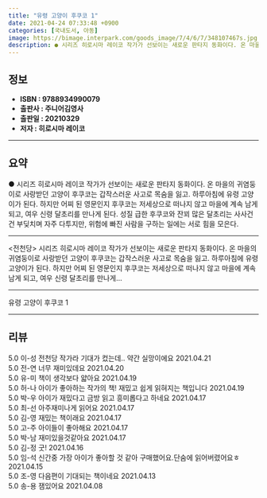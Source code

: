 ```yaml
---
title: "유령 고양이 후쿠코 1"
date: 2021-04-24 07:33:48 +0900
categories: [국내도서, 아동]
image: https://bimage.interpark.com/goods_image/7/4/6/7/348107467s.jpg
description: ● 시리즈 히로시마 레이코 작가가 선보이는 새로운 판타지 동화이다. 온 마을의 귀염둥이로 사랑받던 고양이 후쿠코는 갑작스러운 사고로 목숨을 잃고. 하루아침에 유령 고양이가 된다. 하지만 어찌 된 영문인지 후쿠코는 저세상으로 떠나지 않고 마을에 계속 남게 되고, 여우 신령 달초리를 만나
---
```


## **정보**

- **ISBN : 9788934990079**
- **출판사 : 주니어김영사**
- **출판일 : 20210329**
- **저자 : 히로시마 레이코**

------



## **요약**

●  시리즈 히로시마 레이코 작가가 선보이는 새로운 판타지 동화이다. 온 마을의 귀염둥이로 사랑받던 고양이 후쿠코는 갑작스러운 사고로 목숨을 잃고. 하루아침에 유령 고양이가 된다. 하지만 어찌 된 영문인지 후쿠코는 저세상으로 떠나지 않고 마을에 계속 남게 되고, 여우 신령 달초리를 만나게 된다. 성질 급한 후쿠코와 잔꾀 많은 달초리는 사사건건 부딪치며 자주 다투지만, 위험에 빠진 사람을 구하는 일에는 서로 힘을 모은다.

------

&lt;전천당&gt; 시리즈 히로시마 레이코 작가가 선보이는 새로운 판타지 동화이다. 온 마을의 귀염둥이로 사랑받던 고양이 후쿠코는 갑작스러운 사고로 목숨을 잃고. 하루아침에 유령 고양이가 된다. 하지만 어찌 된 영문인지 후쿠코는 저세상으로 떠나지 않고 마을에 계속 남게 되고, 여우 신령 달초리를 만나게... 

------


유령 고양이 후쿠코 1 

------


## **리뷰** 

5.0 이-성 전천당 작가라 기대가 컸는데.. 약간 실망이에요 2021.04.21 <br/>5.0 전-연 너무 재미있데요 2021.04.20 <br/>5.0 유-미 책이 생각보다 얇아요 2021.04.19 <br/>5.0 허-나 아이가 좋아하는 작가의 책! 재밌고 쉽게 읽혀지는 책입니다 2021.04.19 <br/>5.0 박-우 아이가 재밌다고 금방 읽고 흥미롭다고 하네요 2021.04.17 <br/>5.0 최-선 아주재미나게 읽어요 2021.04.17 <br/>5.0 김-영 재밌는 책이래요 2021.04.17 <br/>5.0 고-주 아이들이 좋아해요 2021.04.17 <br/>5.0 박-남 재미있을것같아요 2021.04.17 <br/>5.0 김-정 굿! 2021.04.16 <br/>5.0 임-석 신간중 가장 아이가 좋아할 것 같아 구매했어요.단숨에 읽어버렸어요ㅎ 2021.04.15 <br/>5.0 조-영 다음편이 기대되는 책이네요 2021.04.13 <br/>5.0 송-용 잼있어요 2021.04.08 <br/>